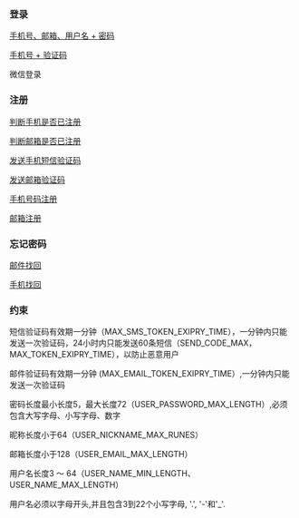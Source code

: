 ### 登录
  [手机号、邮箱、用户名 + 密码 ](http://120.24.62.67:10080/zhangkunming/sso-doc/src/master/login.md)

  [手机号 + 验证码  ](http://120.24.62.67:10080/zhangkunming/sso-doc/src/master/loginByMobile.md)

  微信登录

### 注册
  [判断手机是否已注册 ](http://120.24.62.67:10080/zhangkunming/sso-doc/src/master/isMobileExist.md)

  [判断邮箱是否已注册 ](http://120.24.62.67:10080/zhangkunming/sso-doc/src/master/isEmailExist.md)

  [发送手机短信验证码 ](http://120.24.62.67:10080/zhangkunming/sso-doc/src/master/sendSmsCode.md)

  [发送邮箱验证码 ](http://120.24.62.67:10080/zhangkunming/sso-doc/src/master/sendVerificationCodeEmail.md)

  [手机号码注册 ](http://120.24.62.67:10080/zhangkunming/sso-doc/src/master/signupByMobile.md)

  [邮箱注册 ](http://120.24.62.67:10080/zhangkunming/sso-doc/src/master/signupByEmail.md)

### 忘记密码 
  [邮件找回 ](http://120.24.62.67:10080/zhangkunming/sso-doc/src/master/resetPasswordByEmail.md)
  
  [手机找回 ](http://120.24.62.67:10080/zhangkunming/sso-doc/src/master/resetPasswordByMobile.md)


### 约束
  短信验证码有效期一分钟（MAX_SMS_TOKEN_EXIPRY_TIME），一分钟内只能发送一次验证码，24小时内只能发送60条短信（SEND_CODE_MAX，MAX_TOKEN_EXIPRY_TIME），以防止恶意用户
  
  邮件验证码有效期一分钟 (MAX_EMAIL_TOKEN_EXIPRY_TIME）,一分钟内只能发送一次验证码

  密码长度最小长度5，最大长度72（USER_PASSWORD_MAX_LENGTH）,必须包含大写字母、小写字母、数字
  
  昵称长度小于64（USER_NICKNAME_MAX_RUNES）
  
  邮箱长度小于128（USER_EMAIL_MAX_LENGTH）
  
  用户名长度3 ～ 64（USER_NAME_MIN_LENGTH、USER_NAME_MAX_LENGTH）
  
  用户名必须以字母开头,并且包含3到22个小写字母, '.', '-'和'_'.	

